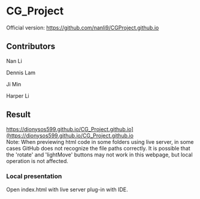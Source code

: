 # CG_Project
Official version: https://github.com/nanli9/CGProject.github.io

## Contributors
<p>Nan Li</p>
<p>Dennis Lam</p>
<p>Ji Min</p>
<p>Harper Li</p>

## Result
https://dionysos599.github.io/CG_Project.github.io](https://dionysos599.github.io/CG_Project.github.io  
Note: When previewing html code in some folders using live server, in some cases GitHub does not recognize the file paths correctly. It is possible that the 'rotate' and 'lightMove' buttons may not work in this webpage, but local operation is not affected.

### Local presentation
Open index.html with live server plug-in with IDE.
